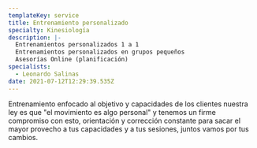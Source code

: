 ```yaml
---
templateKey: service
title: Entrenamiento personalizado
specialty: Kinesiología
description: |-
  Entrenamientos personalizados 1 a 1
  Entrenamientos personalizados en grupos pequeños
  Asesorías Online (planificación)
specialists:
  - Leonardo Salinas
date: 2021-07-12T12:29:39.535Z
---
```

Entrenamiento enfocado al objetivo y capacidades de los clientes nuestra ley es que "el movimiento es algo personal" y tenemos un firme compromiso con esto, orientación y corrección constante para sacar el mayor provecho a tus capacidades y a tus sesiones, juntos vamos por tus cambios.
